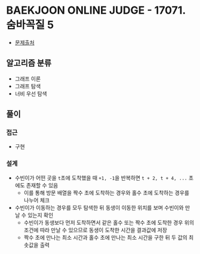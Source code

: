 # BAEKJOON ONLINE JUDGE - 17071. 숨바꼭질 5

- [문제출처](https://www.acmicpc.net/problem/17071 '17071. 숨바꼭질 5')

## 알고리즘 분류

- 그래프 이론
- 그래프 탐색
- 너비 우선 탐색

## 풀이

### 접근

- 구현

### 설계

- 수빈이가 어떤 곳을 `t`초에 도착했을 때 `+1, -1`을 반복하면 `t + 2, t + 4, ...` 초에도 존재할 수 있음
  - 이를 통해 방문 배열을 짝수 초에 도착하는 경우와 홀수 초에 도착하는 경우를 나누어 체크
- 수빈이가 이동하는 경우를 모두 탐색한 뒤 동생이 이동한 위치를 보며 수빈이와 만날 수 있는지 확인
  - 수빈이가 동생보다 먼저 도착하면서 같은 홀수 또는 짝수 초에 도착한 경우 위의 조건에 따라 만날 수 있으므로 동생이 도착한 시간을 결과값에 저장
  - 짝수 초에 만나는 최소 시간과 홀수 초에 만나는 최소 시간을 구한 뒤 두 값의 최솟값을 출력
